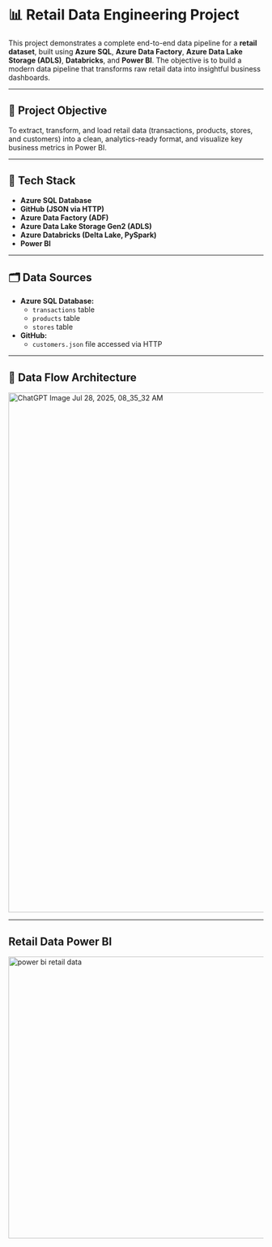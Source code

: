 # 📊 Retail Data Engineering Project

This project demonstrates a complete end-to-end data pipeline for a **retail dataset**, built using **Azure SQL**, **Azure Data Factory**, **Azure Data Lake Storage (ADLS)**, **Databricks**, and **Power BI**. The objective is to build a modern data pipeline that transforms raw retail data into insightful business dashboards.

---

## 🚀 Project Objective

To extract, transform, and load retail data (transactions, products, stores, and customers) into a clean, analytics-ready format, and visualize key business metrics in Power BI.

---

## 🧱 Tech Stack

- **Azure SQL Database**
- **GitHub (JSON via HTTP)**
- **Azure Data Factory (ADF)**
- **Azure Data Lake Storage Gen2 (ADLS)**
- **Azure Databricks (Delta Lake, PySpark)**
- **Power BI**

---

## 🗂 Data Sources

- **Azure SQL Database:**
  - `transactions` table
  - `products` table
  - `stores` table
- **GitHub:**
  - `customers.json` file accessed via HTTP

---

## 🔁 Data Flow Architecture

<img width="1536" height="1024" alt="ChatGPT Image Jul 28, 2025, 08_35_32 AM" src="https://github.com/user-attachments/assets/14a79ac6-a237-407e-8341-39009589b55c" />

---

## Retail Data Power BI

<img width="993" height="555" alt="power bi retail data" src="https://github.com/user-attachments/assets/c0809507-60c9-48f4-802e-a3be0a14e97a" />


